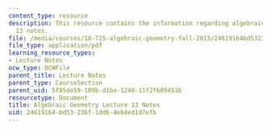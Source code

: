 ```yaml
---
content_type: resource
description: This resource contains the information regarding algebraic geometry lecture
  13 notes.
file: /media/courses/18-725-algebraic-geometry-fall-2015/24619164bd53236f1dd64eb4ed1d7efb_MIT18_725F15_lec13.pdf
file_type: application/pdf
learning_resource_types:
- Lecture Notes
ocw_type: OCWFile
parent_title: Lecture Notes
parent_type: CourseSection
parent_uid: 5f85de59-109b-d1ba-1240-11f2f689453b
resourcetype: Document
title: Algebraic Geometry Lecture 13 Notes
uid: 24619164-bd53-236f-1dd6-4eb4ed1d7efb
---
```

